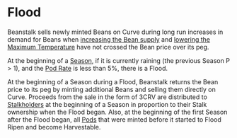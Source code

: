 # Flood

Beanstalk sells newly minted Beans on Curve during long run increases in demand for Beans when [increasing the Bean supply](overview.md#bean-supply) and [lowering the Maximum Temperature](temperature.md) have not crossed the Bean price over its peg.

At the beginning of a [Season](../farm/sun.md), if it is currently raining (the previous Season P > 1), and the [Pod Rate](overview.md#debt-level) is less than 5%, there is a Flood.

At the beginning of a Season during a Flood, Beanstalk returns the Bean price to its peg by minting additional Beans and selling them directly on Curve. Proceeds from the sale in the form of 3CRV are distributed to [Stalkholders](../farm/silo.md#the-stalk-system) at the beginning of a Season in proportion to their Stalk ownership when the Flood began. Also, at the beginning of the first Season after the Flood began, all [Pods](../farm/field.md#pods) that were minted before it started to Flood Ripen and become Harvestable.
